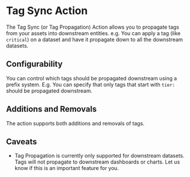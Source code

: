 # Tag Sync Action

The Tag Sync (or Tag Propagation) Action allows you to propagate tags from your assets into downstream entities. e.g. You can apply a tag (like `critical`) on a dataset and have it propagate down to all the downstream datasets.


## Configurability

You can control which tags should be propagated downstream using a prefix system. E.g. You can specify that only tags that start with `tier:` should be propagated downstream.

## Additions and Removals

The action supports both additions and removals of tags.

## Caveats

- Tag Propagation is currently only supported for downstream datasets. Tags will not propagate to downstream dashboards or charts. Let us know if this is an important feature for you.